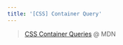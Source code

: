```yaml
---
title: '[CSS] Container Query'
---
```


> [CSS Container Queries](https://developer.mozilla.org/en-US/docs/Web/CSS/CSS_Container_Queries) @ MDN
